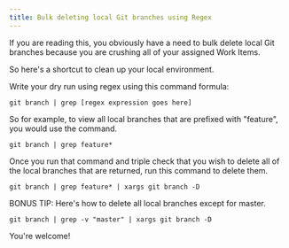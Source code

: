 ```yaml
---
title: Bulk deleting local Git branches using Regex
---
```


If you are reading this, you obviously have a need to bulk delete local Git branches because you are crushing all of your assigned Work Items.

So here's a shortcut to clean up your local environment.

Write your dry run using regex using this command formula:
```
git branch | grep [regex expression goes here]
```

So for example, to view all local branches that are prefixed with "feature", you would use the command.
```
git branch | grep feature*
```
Once you run that command and triple check that you wish to delete all of the local branches that are returned, run this command to delete them.
```
git branch | grep feature* | xargs git branch -D
```
BONUS TIP:
Here's how to delete all local branches except for master.
```
git branch | grep -v "master" | xargs git branch -D
```
You're welcome!